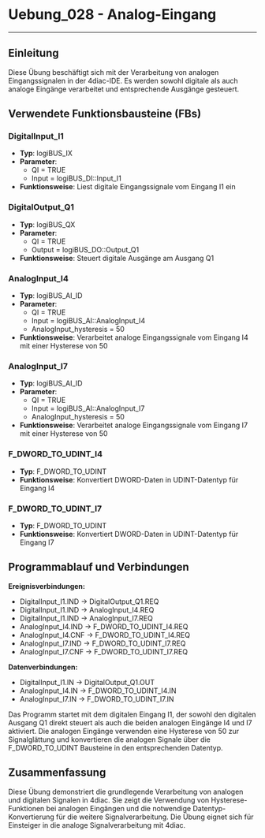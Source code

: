 # Uebung_028 - Analog-Eingang

* * * * * * * * * *

## Einleitung
Diese Übung beschäftigt sich mit der Verarbeitung von analogen Eingangssignalen in der 4diac-IDE. Es werden sowohl digitale als auch analoge Eingänge verarbeitet und entsprechende Ausgänge gesteuert.

## Verwendete Funktionsbausteine (FBs)

### DigitalInput_I1
- **Typ**: logiBUS_IX
- **Parameter**:
  - QI = TRUE
  - Input = logiBUS_DI::Input_I1
- **Funktionsweise**: Liest digitale Eingangssignale vom Eingang I1 ein

### DigitalOutput_Q1
- **Typ**: logiBUS_QX
- **Parameter**:
  - QI = TRUE
  - Output = logiBUS_DO::Output_Q1
- **Funktionsweise**: Steuert digitale Ausgänge am Ausgang Q1

### AnalogInput_I4
- **Typ**: logiBUS_AI_ID
- **Parameter**:
  - QI = TRUE
  - Input = logiBUS_AI::AnalogInput_I4
  - AnalogInput_hysteresis = 50
- **Funktionsweise**: Verarbeitet analoge Eingangssignale vom Eingang I4 mit einer Hysterese von 50

### AnalogInput_I7
- **Typ**: logiBUS_AI_ID
- **Parameter**:
  - QI = TRUE
  - Input = logiBUS_AI::AnalogInput_I7
  - AnalogInput_hysteresis = 50
- **Funktionsweise**: Verarbeitet analoge Eingangssignale vom Eingang I7 mit einer Hysterese von 50

### F_DWORD_TO_UDINT_I4
- **Typ**: F_DWORD_TO_UDINT
- **Funktionsweise**: Konvertiert DWORD-Daten in UDINT-Datentyp für Eingang I4

### F_DWORD_TO_UDINT_I7
- **Typ**: F_DWORD_TO_UDINT
- **Funktionsweise**: Konvertiert DWORD-Daten in UDINT-Datentyp für Eingang I7

## Programmablauf und Verbindungen

**Ereignisverbindungen:**
- DigitalInput_I1.IND → DigitalOutput_Q1.REQ
- DigitalInput_I1.IND → AnalogInput_I4.REQ
- DigitalInput_I1.IND → AnalogInput_I7.REQ
- AnalogInput_I4.IND → F_DWORD_TO_UDINT_I4.REQ
- AnalogInput_I4.CNF → F_DWORD_TO_UDINT_I4.REQ
- AnalogInput_I7.IND → F_DWORD_TO_UDINT_I7.REQ
- AnalogInput_I7.CNF → F_DWORD_TO_UDINT_I7.REQ

**Datenverbindungen:**
- DigitalInput_I1.IN → DigitalOutput_Q1.OUT
- AnalogInput_I4.IN → F_DWORD_TO_UDINT_I4.IN
- AnalogInput_I7.IN → F_DWORD_TO_UDINT_I7.IN

Das Programm startet mit dem digitalen Eingang I1, der sowohl den digitalen Ausgang Q1 direkt steuert als auch die beiden analogen Eingänge I4 und I7 aktiviert. Die analogen Eingänge verwenden eine Hysterese von 50 zur Signalglättung und konvertieren die analogen Signale über die F_DWORD_TO_UDINT Bausteine in den entsprechenden Datentyp.

## Zusammenfassung
Diese Übung demonstriert die grundlegende Verarbeitung von analogen und digitalen Signalen in 4diac. Sie zeigt die Verwendung von Hysterese-Funktionen bei analogen Eingängen und die notwendige Datentyp-Konvertierung für die weitere Signalverarbeitung. Die Übung eignet sich für Einsteiger in die analoge Signalverarbeitung mit 4diac.